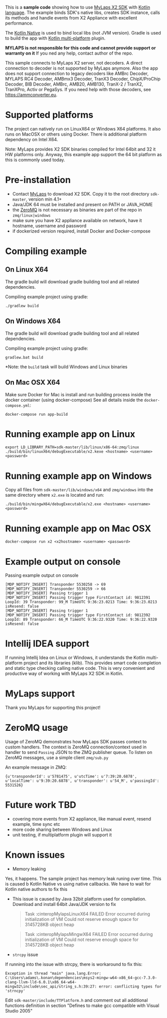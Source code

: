 
This is a **sample code** showing how to use [MyLaps X2 SDK](https://www.mylaps.com/x2-timing-data-system/x2-sdk) 
with [Kotlin language](https://kotlinlang.org/). The example binds SDK's native libs, creates SDK instance, 
calls its methods and handle events from X2 Appliance with excellent performance.
 
The [Kotlin Native](https://kotlinlang.org/docs/reference/native-overview.html) is used to bind 
local libs (not JVM version). Gradle is used to build the app with [Kotlin multi-platform](https://kotlinlang.org/docs/reference/building-mpp-with-gradle.html) 
plugin.

**MYLAPS is not responsible for this code and cannot provide support or warranty on it** If you ned any help, contact author of the repo.

This sample connects to MyLaps X2 server, not decoders. A direct connection to decoder is not supported by MyLaps anymore. 
Also the app does not support connection to legacy decoders like AMBrc Decoder, MYLAPS RC4 Decoder, AMBmx3 Decoder, 
TranX3 Decoder, ChipX/ProChip Decoder, BIB Decoder, AMBrc, AMB20, AMB130, TranX-2 / TranX2, TranXPro, Activ or PegaSys. 
If you need help with those decoders, see https://ammconverter.eu.

# Supported platforms

The project can natively run on LinuxX64 or Windows X64 platforms. It also runs on MacOSX or others using Docker. There
is additional platform dependency on Intel X64.

Note: MyLaps provides X2 SDK binaries compiled for Intel 64bit and 32 it HW platforms only. 
Anyway, this example app support the 64 bit platform as this is commonly used today.   

# Pre-installation

- Contact [MyLaps](https://www.mylaps.com/x2-timing-data-system/x2-sdk) to download X2 SDK. Copy it to the root directory `sdk-master`, version min 4.1+
- Java/JDK 64 must be installed and present on PATH or JAVA_HOME
- the [ZeroMQ](http://zeromq.org/) is not necessary as binaries are part of the repo in `zmq/linux|windows`
- make sure you have X2 appliance available on network, have it hostname, username and password
- if dockerized version required, install Docker and Docker-compose

# Compiling example

## On Linux X64

The gradle build will download gradle building tool and all related dependencies.
    
Compiling example project using gradle:
    
    ./gradlew build

## On Windows X64

The gradle build will download gradle building tool and all related dependencies.
    
Compiling example project using gradle:
    
    gradlew.bat build

*Note: the `build` task will build Windows and Linux binaries

## On Mac OSX X64

Make sure Docker for Mac is install and run building process inside the docker container (using docker-compose)
See all details inside the `docker-compose.yml`:

    docker-compose run app-build

# Running example app on Linux

    export LD_LIBRARY_PATH=sdk-master/lib/linux/x86-64:zmq/linux
    ./build/bin/linuxX64/debugExecutable/x2.kexe <hostname> <username> <password>

# Running example app on Windows

Copy all files from `sdk-master/lib/windows/x64` and `zmq/windows` into the same directory where `x2.exe` is located and run:

    ./build/bin/mingwX64/debugExecutable/x2.exe <hostname> <username> <password>

# Running example app on Mac OSX

    docker-compose run x2 <x2hostname> <username> <password>

# Example output on console

Passing example output on console

    [MDP_NOTIFY_INSERT] Transponder 5530258 -> 69
    [MDP_NOTIFY_INSERT] Transponder 5530259 -> 66
    [MDP_NOTIFY_INSERT] Passing trigger 1
    [MDP_NOTIFY_INSERT] Passing trigger type FirstContact id: 9812391 LoopId: 39 Transponder: 99_M TimeUTC 9:36:23.0213 Time: 9:36:23.0213 isResend: false
    [MDP_NOTIFY_INSERT] Passing trigger 1
    [MDP_NOTIFY_INSERT] Passing trigger type FirstContact id: 9812392 LoopId: 89 Transponder: 66_M TimeUTC 9:36:22.9320 Time: 9:36:22.9320 isResend: false

# Intellij IDEA support

If running Intellij Idea on Linux or Windows, it understands the Kotlin multi-platform project and its libraries (klib). 
This provides smart code completion and static type checking calling native code. This is very convenient and productive way of 
working with MyLaps X2 SDK in Kotlin. 

# MyLaps support

Thank you MyLaps for supporting this project!

# ZeroMQ usage

Usage of ZeroMQ demonstrates how MyLaps SDK passes context to custom handlers. The context is ZeroMQ connection/context used 
in handler to send `Passing` JSON to the ZMQ publisher queue. To listen on ZeroMQ messages, use a simple client `zmq/sub.py`

An example message in ZMQ:

    {u'transponderId': u'5781475', u'utcTime': u'7:39:20.6878', u'localTime': u'9:39:20.6878', u'transponder': u'54_M', u'passingId': 5531526}

# Future work TBD

- covering more events from X2 appliance, like manual event, resend example, time sync etc
- more code sharing between Windows and Linux
- unit testing, if multiplatform plugin will support it

# Known issues

- Memory leaking

Yes, it happens. The sample project has memory leak runing over time. This is caused b Kotlin Native vs using native callbacks. We have to wait for Kotlin native authors to fix this

- This issue is caused by Java 32bit platform used for compilation. Download and install 64bit Java/JDK version to fix

    > Task :cinteropMylapsLinuxX64 FAILED
    Error occurred during initialization of VM
    Could not reserve enough space for 3145728KB object heap
    
    > Task :cinteropMylapsMingwX64 FAILED
    Error occurred during initialization of VM
    Could not reserve enough space for 3145728KB object heap

- `strcpy` issue

If running into the issue with strcpy, there is workaround to fix this:

    Exception in thread "main" java.lang.Error: C:\Users\adams\.konan\dependencies\msys2-mingw-w64-x86_64-gcc-7.3.0-clang-llvm-lld-6.0.1\x86_64-w64-mingw32\include\sec_api/string_s.h:39:27: error: conflicting types for 'strncpy'

Edit `sdk-master/include/TTPlatform.h` and comment out all additional functions definition in section "Defines to make gcc compatible with Visual Studio 2005"
